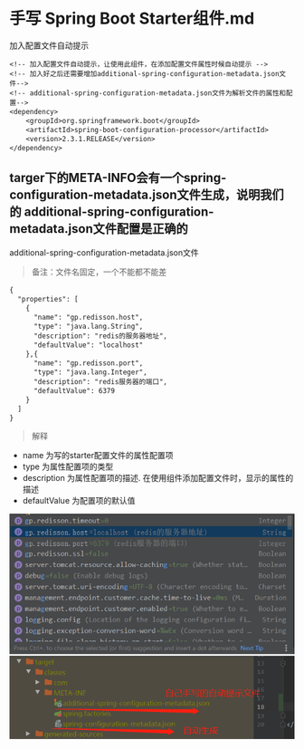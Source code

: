 
# 手写 Spring Boot Starter组件.md

加入配置文件自动提示
```
<!-- 加入配置文件自动提示，让使用此组件，在添加配置文件属性时候自动提示 -->
<!-- 加入好之后还需要增加additional-spring-configuration-metadata.json文件-->
<!-- additional-spring-configuration-metadata.json文件为解析文件的属性和配置-->
<dependency>
    <groupId>org.springframework.boot</groupId>
    <artifactId>spring-boot-configuration-processor</artifactId>
    <version>2.3.1.RELEASE</version>
</dependency>
```
targer下的META-INFO会有一个spring-configuration-metadata.json文件生成，说明我们的
additional-spring-configuration-metadata.json文件配置是正确的
------

additional-spring-configuration-metadata.json文件
> 备注：文件名固定，一个不能都不能差
```angular2
{
  "properties": [
    {
      "name": "gp.redisson.host",
      "type": "java.lang.String",
      "description": "redis的服务器地址",
      "defaultValue": "localhost"
    },{
      "name": "gp.redisson.port",
      "type": "java.lang.Integer",
      "description": "redis服务器的端口",
      "defaultValue": 6379
    }
  ]
}

```
> 解释
- name 为写的starter配置文件的属性配置项
- type 为属性配置项的类型
- description 为属性配置项的描述. 在使用组件添加配置文件时，显示的属性的描述
- defaultValue 为配置项的默认值


![自动提示截图](document/png/reference.png)
![自动提示截图](document/png/reference2.png)